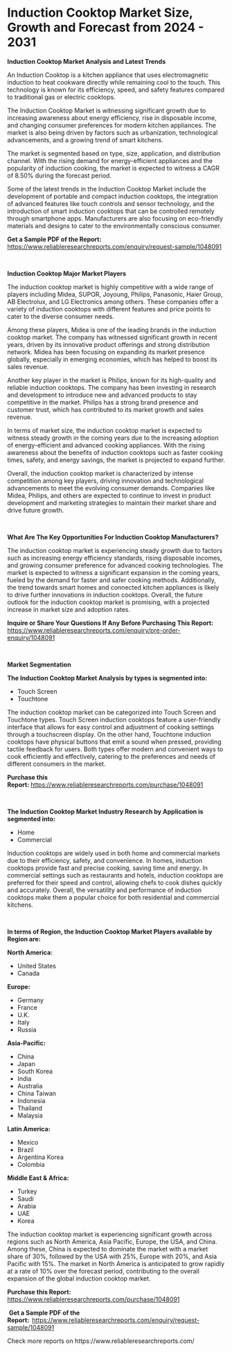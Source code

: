 <p><h1>Induction Cooktop Market Size, Growth and Forecast from 2024 - 2031</h1></p><p><strong>Induction Cooktop Market Analysis and Latest Trends</strong></p>
<p><p>An Induction Cooktop is a kitchen appliance that uses electromagnetic induction to heat cookware directly while remaining cool to the touch. This technology is known for its efficiency, speed, and safety features compared to traditional gas or electric cooktops.</p><p>The Induction Cooktop Market is witnessing significant growth due to increasing awareness about energy efficiency, rise in disposable income, and changing consumer preferences for modern kitchen appliances. The market is also being driven by factors such as urbanization, technological advancements, and a growing trend of smart kitchens.</p><p>The market is segmented based on type, size, application, and distribution channel. With the rising demand for energy-efficient appliances and the popularity of induction cooking, the market is expected to witness a CAGR of 8.50% during the forecast period.</p><p>Some of the latest trends in the Induction Cooktop Market include the development of portable and compact induction cooktops, the integration of advanced features like touch controls and sensor technology, and the introduction of smart induction cooktops that can be controlled remotely through smartphone apps. Manufacturers are also focusing on eco-friendly materials and designs to cater to the environmentally conscious consumer.</p></p>
<p><strong>Get a Sample PDF of the Report:&nbsp;</strong> <a href="https://www.reliableresearchreports.com/enquiry/request-sample/1048091">https://www.reliableresearchreports.com/enquiry/request-sample/1048091</a></p>
<p>&nbsp;</p>
<p><strong>Induction Cooktop Major Market Players</strong></p>
<p><p>The induction cooktop market is highly competitive with a wide range of players including Midea, SUPOR, Joyoung, Philips, Panasonic, Haier Group, AB Electrolux, and LG Electronics among others. These companies offer a variety of induction cooktops with different features and price points to cater to the diverse consumer needs.</p><p>Among these players, Midea is one of the leading brands in the induction cooktop market. The company has witnessed significant growth in recent years, driven by its innovative product offerings and strong distribution network. Midea has been focusing on expanding its market presence globally, especially in emerging economies, which has helped to boost its sales revenue.</p><p>Another key player in the market is Philips, known for its high-quality and reliable induction cooktops. The company has been investing in research and development to introduce new and advanced products to stay competitive in the market. Philips has a strong brand presence and customer trust, which has contributed to its market growth and sales revenue.</p><p>In terms of market size, the induction cooktop market is expected to witness steady growth in the coming years due to the increasing adoption of energy-efficient and advanced cooking appliances. With the rising awareness about the benefits of induction cooktops such as faster cooking times, safety, and energy savings, the market is projected to expand further.</p><p>Overall, the induction cooktop market is characterized by intense competition among key players, driving innovation and technological advancements to meet the evolving consumer demands. Companies like Midea, Philips, and others are expected to continue to invest in product development and marketing strategies to maintain their market share and drive future growth.</p></p>
<p>&nbsp;</p>
<p><strong>What Are The Key Opportunities For Induction Cooktop Manufacturers?</strong></p>
<p><p>The induction cooktop market is experiencing steady growth due to factors such as increasing energy efficiency standards, rising disposable incomes, and growing consumer preference for advanced cooking technologies. The market is expected to witness a significant expansion in the coming years, fueled by the demand for faster and safer cooking methods. Additionally, the trend towards smart homes and connected kitchen appliances is likely to drive further innovations in induction cooktops. Overall, the future outlook for the induction cooktop market is promising, with a projected increase in market size and adoption rates.</p></p>
<p><strong>Inquire or Share Your Questions If Any Before Purchasing This Report:</strong> <a href="https://www.reliableresearchreports.com/enquiry/pre-order-enquiry/1048091">https://www.reliableresearchreports.com/enquiry/pre-order-enquiry/1048091</a></p>
<p>&nbsp;</p>
<p><strong>Market Segmentation</strong></p>
<p><strong>The Induction Cooktop Market Analysis by types is segmented into:</strong></p>
<p><ul><li>Touch Screen</li><li>Touchtone</li></ul></p>
<p><p>The induction cooktop market can be categorized into Touch Screen and Touchtone types. Touch Screen induction cooktops feature a user-friendly interface that allows for easy control and adjustment of cooking settings through a touchscreen display. On the other hand, Touchtone induction cooktops have physical buttons that emit a sound when pressed, providing tactile feedback for users. Both types offer modern and convenient ways to cook efficiently and effectively, catering to the preferences and needs of different consumers in the market.</p></p>
<p><strong>Purchase this Report:&nbsp;</strong><a href="https://www.reliableresearchreports.com/purchase/1048091">https://www.reliableresearchreports.com/purchase/1048091</a></p>
<p>&nbsp;</p>
<p><strong>The Induction Cooktop Market Industry Research by Application is segmented into:</strong></p>
<p><ul><li>Home</li><li>Commercial</li></ul></p>
<p><p>Induction cooktops are widely used in both home and commercial markets due to their efficiency, safety, and convenience. In homes, induction cooktops provide fast and precise cooking, saving time and energy. In commercial settings such as restaurants and hotels, induction cooktops are preferred for their speed and control, allowing chefs to cook dishes quickly and accurately. Overall, the versatility and performance of induction cooktops make them a popular choice for both residential and commercial kitchens.</p></p>
<p>&nbsp;</p>
<p><strong>In terms of Region, the Induction Cooktop Market Players available by Region are:</strong></p>
<p>
    <p> <strong> North America: </strong>
        <ul>
            <li>United States</li>
            <li>Canada</li>
        </ul>
        </p> 
    <p> <strong> Europe: </strong>
        <ul>
            <li>Germany</li>
            <li>France</li>
            <li>U.K.</li>
            <li>Italy</li>
            <li>Russia</li>
        </ul>
        </p> 
    <p> <strong> Asia-Pacific: </strong>
        <ul>
            <li>China</li>
            <li>Japan</li>
            <li>South Korea</li>
            <li>India</li>
            <li>Australia</li>
            <li>China Taiwan</li>
            <li>Indonesia</li>
            <li>Thailand</li>
            <li>Malaysia</li>
        </ul>
        </p> 
    <p> <strong> Latin America: </strong>
        <ul>
            <li>Mexico</li>
            <li>Brazil</li>
            <li>Argentina Korea</li>
            <li>Colombia</li>
        </ul>
        </p> 
    <p> <strong> Middle East & Africa: </strong>
        <ul>
            <li>Turkey</li>
            <li>Saudi</li>
            <li>Arabia</li>
            <li>UAE</li>
            <li>Korea</li>
        </ul>
    </p>
    </p>
<p><p>The induction cooktop market is experiencing significant growth across regions such as North America, Asia Pacific, Europe, the USA, and China. Among these, China is expected to dominate the market with a market share of 30%, followed by the USA with 25%, Europe with 20%, and Asia Pacific with 15%. The market in North America is anticipated to grow rapidly at a rate of 10% over the forecast period, contributing to the overall expansion of the global induction cooktop market.</p></p>
<p><strong>Purchase this Report: </strong><a href="https://www.reliableresearchreports.com/purchase/1048091">https://www.reliableresearchreports.com/purchase/1048091</a></p>
<p>&nbsp;<strong>Get a Sample PDF of the Report:&nbsp;&nbsp;</strong><a href="https://www.reliableresearchreports.com/enquiry/request-sample/1048091">https://www.reliableresearchreports.com/enquiry/request-sample/1048091</a></p>
<p><strong></strong></p>
<p>Check more reports on https://www.reliableresearchreports.com/</p>